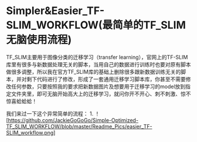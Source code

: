 # Simpler&Easier_TF-SLIM_WORKFLOW(最简单的TF_SLIM无脑使用流程)
TF_SLIM主要用于图像分类的迁移学习（transfer learning），官网上的TF-SLIM库里有很多与新数据处理无关的脚本，当用自己的数据进行训练时也要对原有脚本做很多调整，所以我在官方TF_SLIM库的基础上删除很多跟新数据训练无关的脚本，并对剩下代码进行了修改，形成了一套通用迁移学习脚本库，你甚至不需要修改任何参数，只要按照我的要求把新数据图片及想要用于迁移学习的model放到指定文件夹里，即可无脑开始高大上的迁移学习，就问你开不开心、刺不刺激、惊不惊喜蛤蛤蛤！

我们来过一下这个异常简单的流程：
1.
！[https://github.com/JackieGoGoGo/Simple-Optimized-TF_SLIM_WORKFLOW/blob/master/Readme_Pics/easier_TF-SLIM_workflow.png]
